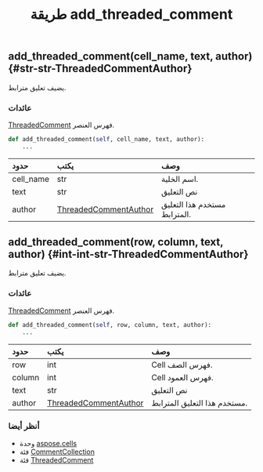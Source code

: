 ﻿---
title: طريقة add_threaded_comment
second_title: Aspose.Cells for Python via .NET API المراجع
description:
type: docs
weight: 30
url: /ar/python-net/aspose.cells/commentcollection/add_threaded_comment/
is_root: false
---
##  add_threaded_comment(cell_name, text, author) {#str-str-ThreadedCommentAuthor}
يضيف تعليق مترابط.


###  عائدات

[ThreadedComment](/cells/ar/python-net/aspose.cells/threadedcomment) فهرس العنصر.


```python
def add_threaded_comment(self, cell_name, text, author):
    ...
```


| حدود| يكتب| وصف|
| :- | :- | :- |
| cell_name | str | اسم الخلية.|
| text | str | نص التعليق|
| author | [ThreadedCommentAuthor](/cells/ar/python-net/aspose.cells/threadedcommentauthor) | مستخدم هذا التعليق المترابط.|


##  add_threaded_comment(row, column, text, author) {#int-int-str-ThreadedCommentAuthor}
يضيف تعليق مترابط.


###  عائدات

[ThreadedComment](/cells/ar/python-net/aspose.cells/threadedcomment) فهرس العنصر.


```python
def add_threaded_comment(self, row, column, text, author):
    ...
```


| حدود| يكتب| وصف|
| :- | :- | :- |
| row | int | Cell فهرس الصف.|
| column | int | Cell فهرس العمود.|
| text | str | نص التعليق|
| author | [ThreadedCommentAuthor](/cells/ar/python-net/aspose.cells/threadedcommentauthor) | مستخدم هذا التعليق المترابط.|



###  أنظر أيضا
* وحدة [aspose.cells](../../)
* فئة [CommentCollection](/cells/ar/python-net/aspose.cells/commentcollection)
* فئة [ThreadedComment](/cells/ar/python-net/aspose.cells/threadedcomment)
